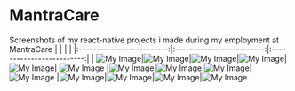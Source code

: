 # MantraCare
Screenshots of my react-native projects i made during my employment at MantraCare
| | | |
|:-------------------------:|:-------------------------:|:-------------------------:|
| ![My Image](waterTracker1.jpg)|![My Image](waterTracker2.jpg)|![My Image](weightTracker1.jpg)|![My Image](weightTracker2.jpg)|![My Image](DietPlanner1.jpg)| ![My Image](DietPlanner2.jpg) |![My Image](DietPlanner3.jpg)|![My Image](DietPlanner4.jpg)|![My Image](DietPlanner5.jpg)| ![My Image](DietPlanner6.jpg) |![My Image](DietPlanner7.jpg)|![My Image](loginPage1.jpg)|![My Image](loginPage2.jpg)|![My Image](loginPage3.jpg)







